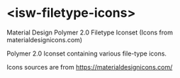# \<isw-filetype-icons\>

Material Design Polymer 2.0 Filetype Iconset (Icons from materialdesignicons.com)

Polymer 2.0 Iconset containing various file-type icons.

Icons sources are from https://materialdesignicons.com/